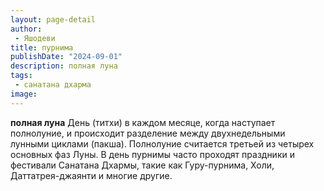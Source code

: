 ```yaml
---
layout: page-detail
author:
 - Яшодеви
title: пурнима
publishDate: "2024-09-01"
description: полная луна
tags:
 - санатана дхарма
image: 
---
```


__полная луна__
День (титхи) в каждом месяце, когда наступает полнолуние, и происходит разделение между двухнедельными лунными циклами (пакша). Полнолуние считается третьей из четырех основных фаз Луны. В день пурнимы часто проходят праздники и фестивали Санатана Дхармы, такие как Гуру-пурнима, Холи, Даттатрея-джаянти и многие другие.

